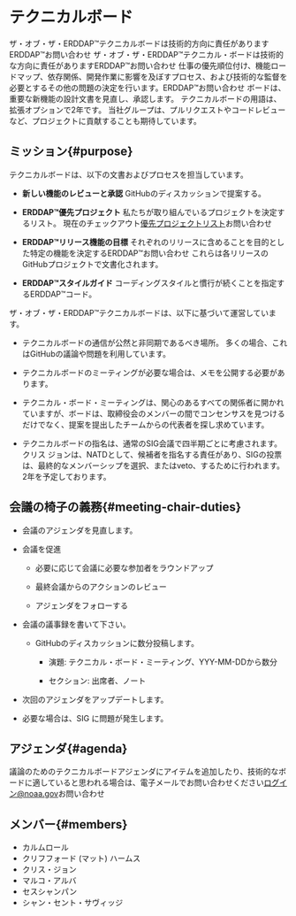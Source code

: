 # テクニカルボード

ザ・オブ・ザ・ERDDAP™テクニカルボードは技術的方向に責任がありますERDDAP™お問い合わせ ザ・オブ・ザ・ERDDAP™テクニカル・ボードは技術的な方向に責任がありますERDDAP™お問い合わせ 仕事の優先順位付け、機能ロードマップ、依存関係、開発作業に影響を及ぼすプロセス、および技術的な監督を必要とするその他の問題の決定を行います。ERDDAP™お問い合わせ ボードは、重要な新機能の設計文書を見直し、承認します。 テクニカルボードの用語は、拡張オプションで2年です。 当社グループは、プルリクエストやコードレビューなど、プロジェクトに貢献することも期待しています。

## ミッション{#purpose} 

テクニカルボードは、以下の文書およびプロセスを担当しています。

*  **新しい機能のレビューと承認** GitHubのディスカッションで提案する。

*  **ERDDAP™優先プロジェクト** 私たちが取り組んでいるプロジェクトを決定するリスト。 現在のチェックアウト[優先プロジェクトリスト](https://github.com/ERDDAP/erddap/issues/158)お問い合わせ

*  **ERDDAP™リリース機能の目標** それぞれのリリースに含めることを目的とした特定の機能を決定するERDDAP™お問い合わせ これらは各リリースのGitHubプロジェクトで文書化されます。

*  **ERDDAP™スタイルガイド** コーディングスタイルと慣行が続くことを指定するERDDAP™コード。

ザ・オブ・ザ・ERDDAP™テクニカルボードは、以下に基づいて運営しています。

* テクニカルボードの通信が公然と非同期であるべき場所。 多くの場合、これはGitHubの議論や問題を利用しています。

* テクニカルボードのミーティングが必要な場合は、メモを公開する必要があります。

* テクニカル・ボード・ミーティングは、関心のあるすべての関係者に開かれていますが、ボードは、取締役会のメンバーの間でコンセンサスを見つけるだけでなく、提案を提出したチームからの代表者を探し求めています。

* テクニカルボードの指名は、通常のSIG会議で四半期ごとに考慮されます。 クリス ジョンは、NATDとして、候補者を指名する責任があり、SIGの投票は、最終的なメンバーシップを選択、またはveto、するために行われます。 2年を予定しております。

## 会議の椅子の義務{#meeting-chair-duties} 

- 会議のアジェンダを見直します。

- 会議を促進

  - 必要に応じて会議に必要な参加者をラウンドアップ

  - 最終会議からのアクションのレビュー

  - アジェンダをフォローする

- 会議の議事録を書いて下さい。

  - GitHubのディスカッションに数分投稿します。

    - 演題: テクニカル・ボード・ミーティング、YYY-MM-DDから数分

    - セクション: 出席者、ノート

- 次回のアジェンダをアップデートします。

- 必要な場合は、SIG に問題が発生します。

## アジェンダ{#agenda} 

議論のためのテクニカルボードアジェンダにアイテムを追加したり、技術的なボードに適していると思われる場合は、電子メールでお問い合わせください[ログイン@noaa.gov](mailto:chris.john@noaa.gov)お問い合わせ

## メンバー{#members} 

* カルムロール
* クリフフォード (マット) ハームス
* クリス・ジョン
* マルコ・アルバ
* セスシャンパン
* シャン・セント・サヴィッジ
